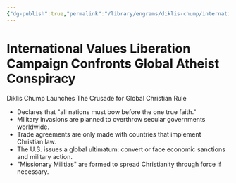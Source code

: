 ```yaml
---
{"dg-publish":true,"permalink":"/library/engrams/diklis-chump/international-values-liberation-campaign-confronts-global-atheist-conspiracy/","tags":["DC/Religion","DC/AS3"]}
---
```


# International Values Liberation Campaign Confronts Global Atheist Conspiracy
Diklis Chump Launches The Crusade for Global Christian Rule
- Declares that "all nations must bow before the one true faith."  
- Military invasions are planned to overthrow secular governments worldwide.  
- Trade agreements are only made with countries that implement Christian law.  
- The U.S. issues a global ultimatum: convert or face economic sanctions and military action.  
- "Missionary Militias" are formed to spread Christianity through force if necessary.
